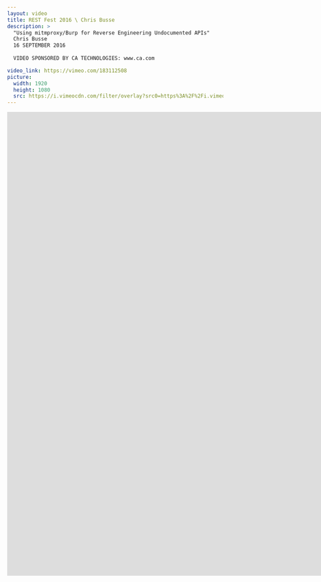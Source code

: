 ```yaml
---
layout: video
title: REST Fest 2016 \ Chris Busse
description: >
  "Using mitmproxy/Burp for Reverse Engineering Undocumented APIs"
  Chris Busse
  16 SEPTEMBER 2016
  
  VIDEO SPONSORED BY CA TECHNOLOGIES: www.ca.com

video_link: https://vimeo.com/183112508
picture:
  width: 1920
  height: 1080
  src: https://i.vimeocdn.com/filter/overlay?src0=https%3A%2F%2Fi.vimeocdn.com%2Fvideo%2F592225461_1920x1080.jpg&src1=http%3A%2F%2Ff.vimeocdn.com%2Fp%2Fimages%2Fcrawler_play.png
---
```

<iframe src="https://player.vimeo.com/video/183112508?title=0&byline=0&portrait=0&badge=0&autopause=0&player_id=0" width="1920" height="1080" frameborder="0" title="REST Fest 2016 \ Chris Busse" webkitallowfullscreen mozallowfullscreen allowfullscreen></iframe>